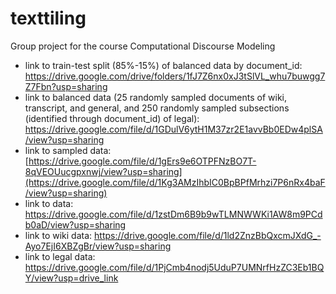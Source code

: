 # texttiling
Group project for the course Computational Discourse Modeling

- link to train-test split (85%-15%) of balanced data by document_id: https://drive.google.com/drive/folders/1fJ7Z6nx0xJ3tSlVL_whu7buwgg7Z7Fbn?usp=sharing
- link to balanced data (25 randomly sampled documents of wiki, transcript, and general, and 250 randomly sampled subsections (identified through document_id) of legal): https://drive.google.com/file/d/1GDulV6ytH1M37zr2E1avvBb0EDw4plSA/view?usp=sharing 
- link to sampled data: [https://drive.google.com/file/d/1gErs9e6OTPFNzBO7T-8qVEOUucgpxnwj/view?usp=sharing](https://drive.google.com/file/d/1Kg3AMzIhbIC0BpBPfMrhzi7P6nRx4baF/view?usp=sharing)
- link to data: https://drive.google.com/file/d/1zstDm6B9b9wTLMNWWKi1AW8m9PCdb0aD/view?usp=sharing
- link to wiki data: https://drive.google.com/file/d/1ld2ZnzBbQxcmJXdG_-Ayo7EjI6XBZgBr/view?usp=sharing
- link to legal data: https://drive.google.com/file/d/1PjCmb4nodj5UduP7UMNrfHzZC3Eb1BQY/view?usp=drive_link
